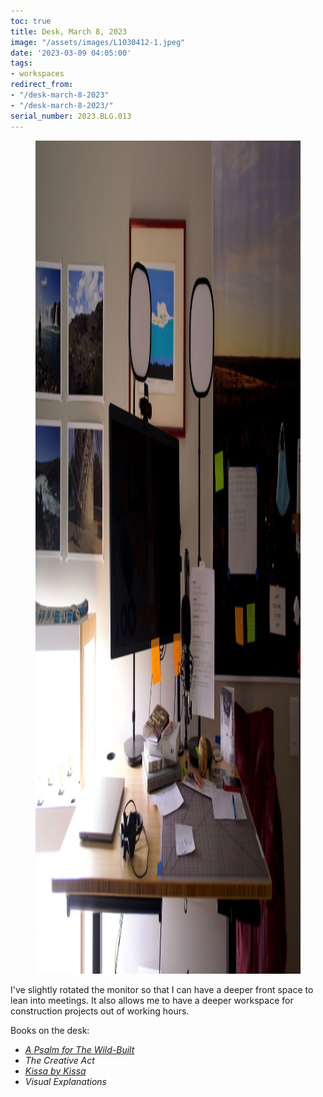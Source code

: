 ```yaml
---
toc: true
title: Desk, March 8, 2023
image: "/assets/images/L1030412-1.jpeg"
date: '2023-03-09 04:05:00'
tags:
- workspaces
redirect_from:
- "/desk-march-8-2023"
- "/desk-march-8-2023/"
serial_number: 2023.BLG.013
---
```

<figure class="kg-card kg-image-card kg-width-full"><img src="/assets/images/L1030412.jpeg" class="kg-image" alt  width="2000" height="1333" ></figure>

I've slightly rotated the monitor so that I can have a deeper front space to lean into meetings. It also allows me to have a deeper workspace for construction projects out of working hours.

Books on the desk:

- _[A Psalm for The Wild-Built]( /after-reading-a-psalm-for/)_
- _The Creative Act_
- _[Kissa by Kissa]( /after-reading-kissa-by-kissa/)_
- _Visual Explanations_
